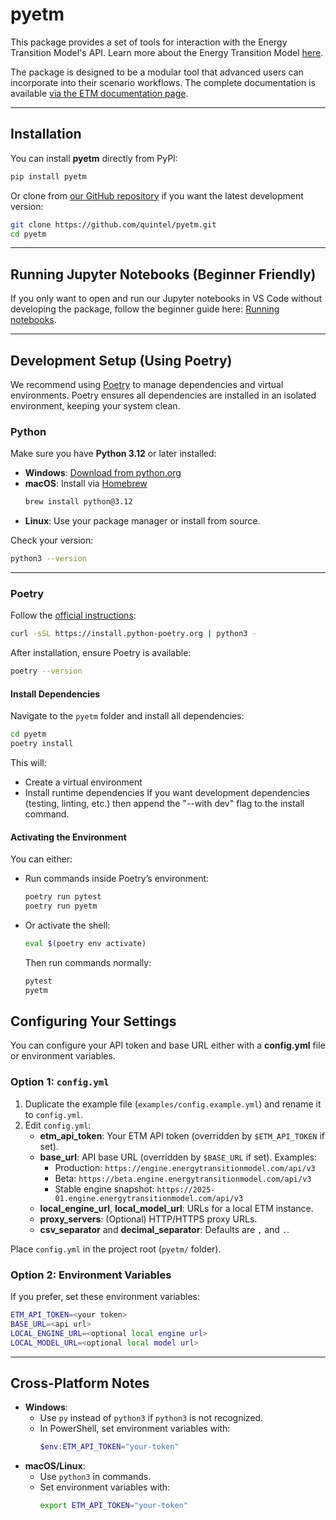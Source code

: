 # pyetm

This package provides a set of tools for interaction with the Energy Transition Model's API.
Learn more about the Energy Transition Model [here](https://energytransitionmodel.com/).

The package is designed to be a modular tool that advanced users can incorporate into their scenario workflows.
The complete documentation is available [via the ETM documentation page](https://docs.energytransitionmodel.com/main/pyetm/introduction).

---

## Installation

You can install **pyetm** directly from PyPI:
```bash
pip install pyetm
```

Or clone from [our GitHub repository](https://github.com/quintel/pyetm) if you want the latest development version:
```bash
git clone https://github.com/quintel/pyetm.git
cd pyetm
```

---

## Running Jupyter Notebooks (Beginner Friendly)

If you only want to open and run our Jupyter notebooks in VS Code without developing the package,
follow the beginner guide here: [Running notebooks](running_notebooks.md).

---

## Development Setup (Using Poetry)

We recommend using [Poetry](https://python-poetry.org/) to manage dependencies and virtual environments.
Poetry ensures all dependencies are installed in an isolated environment, keeping your system clean.

### Python
Make sure you have **Python 3.12** or later installed:
- **Windows**: [Download from python.org](https://www.python.org/downloads/windows/)
- **macOS**: Install via [Homebrew](https://brew.sh/)
  ```bash
  brew install python@3.12
  ```
- **Linux**: Use your package manager or install from source.

Check your version:
```bash
python3 --version
```

---

### Poetry
Follow the [official instructions](https://python-poetry.org/docs/#installation):

```bash
curl -sSL https://install.python-poetry.org | python3 -
```

After installation, ensure Poetry is available:
```bash
poetry --version
```


#### Install Dependencies

Navigate to the `pyetm` folder and install all dependencies:
```bash
cd pyetm
poetry install
```

This will:
- Create a virtual environment
- Install runtime dependencies
If you want development dependencies (testing, linting, etc.) then append the
"--with dev" flag to the install command.


#### Activating the Environment
You can either:
- Run commands inside Poetry’s environment:
  ```bash
  poetry run pytest
  poetry run pyetm
  ```
- Or activate the shell:
  ```bash
  eval $(poetry env activate)
  ```
  Then run commands normally:
  ```bash
  pytest
  pyetm
  ```


## Configuring Your Settings

You can configure your API token and base URL either with a **config.yml** file or environment variables.

### Option 1: `config.yml`
1. Duplicate the example file (`examples/config.example.yml`) and rename it to `config.yml`.
2. Edit `config.yml`:
   - **etm_api_token**: Your ETM API token (overridden by `$ETM_API_TOKEN` if set).
   - **base_url**: API base URL (overridden by `$BASE_URL` if set).
     Examples:
       - Production: `https://engine.energytransitionmodel.com/api/v3`
       - Beta: `https://beta.engine.energytransitionmodel.com/api/v3`
       - Stable engine snapshot: `https://2025-01.engine.energytransitionmodel.com/api/v3`
   - **local_engine_url**, **local_model_url**: URLs for a local ETM instance.
   - **proxy_servers**: (Optional) HTTP/HTTPS proxy URLs.
   - **csv_separator** and **decimal_separator**: Defaults are `,` and `.`.

Place `config.yml` in the project root (`pyetm/` folder).

### Option 2: Environment Variables
If you prefer, set these environment variables:
```bash
ETM_API_TOKEN=<your token>
BASE_URL=<api url>
LOCAL_ENGINE_URL=<optional local engine url>
LOCAL_MODEL_URL=<optional local model url>
```

---

## Cross-Platform Notes
- **Windows**:
  - Use `py` instead of `python3` if `python3` is not recognized.
  - In PowerShell, set environment variables with:
    ```powershell
    $env:ETM_API_TOKEN="your-token"
    ```
- **macOS/Linux**:
  - Use `python3` in commands.
  - Set environment variables with:
    ```bash
    export ETM_API_TOKEN="your-token"
    ```
